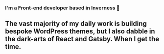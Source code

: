 ### I'm a Front-end developer based in Inverness 🏴󠁧󠁢󠁳󠁣󠁴󠁿
## The vast majority of my daily work is building bespoke WordPress themes, but I also dabble in the dark-arts of React and Gatsby. When I get the time.

<!--
**bagseye/bagseye** is a ✨ _special_ ✨ repository because its `README.md` (this file) appears on your GitHub profile.

Here are some ideas to get you started:

- 🔭 I’m currently working on ...
- 🌱 I’m currently learning ...
- 👯 I’m looking to collaborate on ...
- 🤔 I’m looking for help with ...
- 💬 Ask me about ...
- 📫 How to reach me: ...
- 😄 Pronouns: ...
- ⚡ Fun fact: ...
-->
